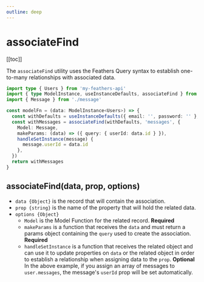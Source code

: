 ```yaml
---
outline: deep
---
```


<script setup>
import Badge from '../components/Badge.vue'
import BlockQuote from '../components/BlockQuote.vue'
</script>

# associateFind

[[toc]]

The `associateFind` utility uses the Feathers Query syntax to establish one-to-many relationships with associated data.

```ts
import type { Users } from 'my-feathers-api'
import { type ModelInstance, useInstanceDefaults, associateFind } from 'feathers-pinia'
import { Message } from './message'

const modelFn = (data: ModelInstance<Users>) => {
  const withDefaults = useInstanceDefaults({ email: '', password: '' }, data)
  const withMessages = associateFind(withDefaults, 'messages', {
    Model: Message,
    makeParams: (data) => ({ query: { userId: data.id } }),
    handleSetInstance(message) {
      message.userId = data.id
    },
  })
  return withMessages
}
```

## associateFind(data, prop, options)

- `data {Object}` is the record that will contain the association.
- `prop {string}` is the name of the property that will hold the related data.
- `options {Object}`
  - `Model` is the Model Function for the related record. **Required**
  - `makeParams` is a function that receives the `data` and must return a params object containing the `query` used to
  create the association. **Required**
  - `handleSetInstance` is a function that receives the related object and can use it to update properties on `data` or
  the related object in order to establish a relationship when assigning data to the `prop`. **Optional** In the above
  example, if you assign an array of messages to `user.messages`, the message's `userId` prop will be set automatically.
